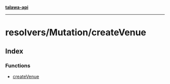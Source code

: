 [**talawa-api**](../../../README.md)

***

# resolvers/Mutation/createVenue

## Index

### Functions

- [createVenue](functions/createVenue.md)
